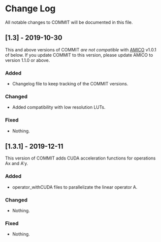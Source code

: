 
# Change Log
All notable changes to COMMIT will be documented in this file.
 
## [1.3] - 2019-10-30

This and above versions of COMMIT *are not compatible* with [AMICO](https://github.com/daducci/AMICO) v1.0.1 of below. If you update COMMIT to this version, please update AMICO to version 1.1.0 or above.
 
### Added
- Changelog file to keep tracking of the COMMIT versions.
 
### Changed
- Added compatibility with low resolution LUTs.
 
### Fixed
- Nothing.

## [1.3.1] - 2019-12-11

This version of COMMIT adds CUDA acceleration functions for operations Ax and A'y.
 
### Added
- operator_withCUDA files to parallelizate the linear operator A.
 
### Changed
- Nothing.
 
### Fixed
- Nothing.
